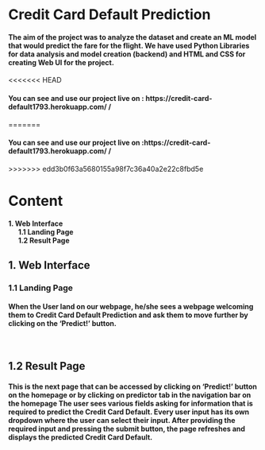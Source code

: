 <h1>Credit Card Default Prediction</h1>

<h4>The aim of the project was to analyze the dataset and create an ML model that would predict the fare for the flight. We have used Python Libraries for data analysis and model creation (backend) and HTML and CSS for creating Web UI for the project.</h4>

<<<<<<< HEAD
<h4>You can see and use our project live on : https://credit-card-default1793.herokuapp.com/
/</h4>
=======
<h4>You can see and use our project live on :https://credit-card-default1793.herokuapp.com/ /</h4>
>>>>>>> edd3b0f63a5680155a98f7c36a40a2e22c8fbd5e

<br>

<h1>Content</h1>
<h4>
1. Web Interface<br>
&nbsp&nbsp&nbsp&nbsp&nbsp&nbsp1.1 Landing Page<br> 
&nbsp&nbsp&nbsp&nbsp&nbsp&nbsp1.2 Result Page<br> 

</h4>

<h2>1. Web Interface</h2>
<h3>1.1 Landing Page</h3>
<h4>When the User land on our webpage, he/she sees a webpage welcoming them to Credit Card Default Prediction and ask them to move further by clicking on the ‘Predict!’ button.</h4>
<br>

<h2>1.2 Result Page</h2>
<h4>This is the next page that can be accessed by clicking on ‘Predict!’ button on the homepage or by clicking on predictor tab in the navigation bar on the homepage
The user sees various fields asking for information that is required to predict the Credit Card Default. Every user input has its own dropdown where the user can select their input.
After providing the required input and pressing the submit button, the page refreshes and displays the predicted Credit Card Default.</h4>

<br><br>

